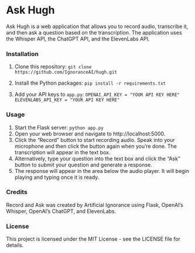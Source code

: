 # Ask Hugh
Ask Hugh is a web application that allows you to record audio, transcribe it, and then ask a question based on the transcription. The application uses the Whisper API, the ChatGPT API, and the ElevenLabs API. 

### Installation
1. Clone this repository:
`git clone https://github.com/IgnoranceAI/hugh.git`

2. Install the Python packages:
`pip install -r requirements.txt`

3. Add your API keys to `app.py`:
`OPENAI_API_KEY = "YOUR API KEY HERE"`
`ELEVENLABS_API_KEY = "YOUR API KEY HERE"`

### Usage
1. Start the Flask server:
`python app.py`
2. Open your web browser and navigate to http://localhost:5000.
3. Click the “Record” button to start recording audio. Speak into your microphone and then click the button again when you’re done. The transcription will appear in the text box.
4. Alternatively, type your question into the text box and click the “Ask” button to submit your question and generate a response.
5. The response will appear in the area below the audio player. It will begin playing and typing once it is ready.


### Credits
Record and Ask was created by Artificial Ignorance using Flask, OpenAI’s Whisper, OpenAI’s ChatGPT, and ElevenLabs. 

### License
This project is licensed under the MIT License - see the LICENSE file for details.
